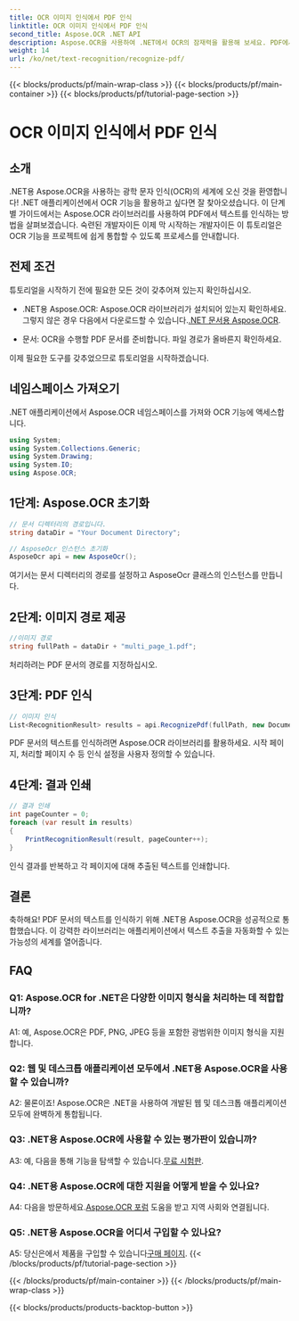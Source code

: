 ```yaml
---
title: OCR 이미지 인식에서 PDF 인식
linktitle: OCR 이미지 인식에서 PDF 인식
second_title: Aspose.OCR .NET API
description: Aspose.OCR을 사용하여 .NET에서 OCR의 잠재력을 활용해 보세요. PDF에서 텍스트를 쉽게 추출할 수 있습니다. 원활한 통합 경험을 위해 지금 다운로드하세요.
weight: 14
url: /ko/net/text-recognition/recognize-pdf/
---
```


{{< blocks/products/pf/main-wrap-class >}}
{{< blocks/products/pf/main-container >}}
{{< blocks/products/pf/tutorial-page-section >}}

# OCR 이미지 인식에서 PDF 인식

## 소개

.NET용 Aspose.OCR을 사용하는 광학 문자 인식(OCR)의 세계에 오신 것을 환영합니다! .NET 애플리케이션에서 OCR 기능을 활용하고 싶다면 잘 찾아오셨습니다. 이 단계별 가이드에서는 Aspose.OCR 라이브러리를 사용하여 PDF에서 텍스트를 인식하는 방법을 살펴보겠습니다. 숙련된 개발자이든 이제 막 시작하는 개발자이든 이 튜토리얼은 OCR 기능을 프로젝트에 쉽게 통합할 수 있도록 프로세스를 안내합니다.

## 전제 조건

튜토리얼을 시작하기 전에 필요한 모든 것이 갖추어져 있는지 확인하십시오.

-  .NET용 Aspose.OCR: Aspose.OCR 라이브러리가 설치되어 있는지 확인하세요. 그렇지 않은 경우 다음에서 다운로드할 수 있습니다.[.NET 문서용 Aspose.OCR](https://reference.aspose.com/ocr/net/).

- 문서: OCR을 수행할 PDF 문서를 준비합니다. 파일 경로가 올바른지 확인하세요.

이제 필요한 도구를 갖추었으므로 튜토리얼을 시작하겠습니다.

## 네임스페이스 가져오기

.NET 애플리케이션에서 Aspose.OCR 네임스페이스를 가져와 OCR 기능에 액세스합니다.

```csharp
using System;
using System.Collections.Generic;
using System.Drawing;
using System.IO;
using Aspose.OCR;
```

## 1단계: Aspose.OCR 초기화

```csharp
// 문서 디렉터리의 경로입니다.
string dataDir = "Your Document Directory";

// AsposeOcr 인스턴스 초기화
AsposeOcr api = new AsposeOcr();
```

여기서는 문서 디렉터리의 경로를 설정하고 AsposeOcr 클래스의 인스턴스를 만듭니다.

## 2단계: 이미지 경로 제공

```csharp
//이미지 경로
string fullPath = dataDir + "multi_page_1.pdf";
```

처리하려는 PDF 문서의 경로를 지정하십시오.

## 3단계: PDF 인식

```csharp
// 이미지 인식
List<RecognitionResult> results = api.RecognizePdf(fullPath, new DocumentRecognitionSettings { StartPage = 2, PagesNumber = 2 });
```

PDF 문서의 텍스트를 인식하려면 Aspose.OCR 라이브러리를 활용하세요. 시작 페이지, 처리할 페이지 수 등 인식 설정을 사용자 정의할 수 있습니다.

## 4단계: 결과 인쇄

```csharp
// 결과 인쇄
int pageCounter = 0;
foreach (var result in results)
{
    PrintRecognitionResult(result, pageCounter++);
}
```

인식 결과를 반복하고 각 페이지에 대해 추출된 텍스트를 인쇄합니다.

## 결론

축하해요! PDF 문서의 텍스트를 인식하기 위해 .NET용 Aspose.OCR을 성공적으로 통합했습니다. 이 강력한 라이브러리는 애플리케이션에서 텍스트 추출을 자동화할 수 있는 가능성의 세계를 열어줍니다.

## FAQ

### Q1: Aspose.OCR for .NET은 다양한 이미지 형식을 처리하는 데 적합합니까?

A1: 예, Aspose.OCR은 PDF, PNG, JPEG 등을 포함한 광범위한 이미지 형식을 지원합니다.

### Q2: 웹 및 데스크톱 애플리케이션 모두에서 .NET용 Aspose.OCR을 사용할 수 있습니까?

A2: 물론이죠! Aspose.OCR은 .NET을 사용하여 개발된 웹 및 데스크톱 애플리케이션 모두에 완벽하게 통합됩니다.

### Q3: .NET용 Aspose.OCR에 사용할 수 있는 평가판이 있습니까?

 A3: 예, 다음을 통해 기능을 탐색할 수 있습니다.[무료 시험판](https://releases.aspose.com/).

### Q4: .NET용 Aspose.OCR에 대한 지원을 어떻게 받을 수 있나요?

 A4: 다음을 방문하세요.[Aspose.OCR 포럼](https://forum.aspose.com/c/ocr/16) 도움을 받고 지역 사회와 연결됩니다.

### Q5: .NET용 Aspose.OCR을 어디서 구입할 수 있나요?

 A5: 당신은에서 제품을 구입할 수 있습니다[구매 페이지](https://purchase.aspose.com/buy).
{{< /blocks/products/pf/tutorial-page-section >}}

{{< /blocks/products/pf/main-container >}}
{{< /blocks/products/pf/main-wrap-class >}}

{{< blocks/products/products-backtop-button >}}
